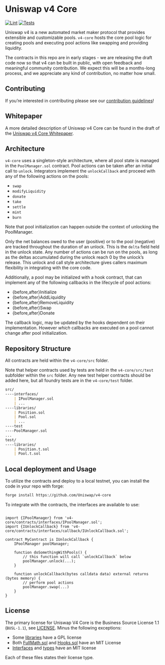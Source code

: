 
# Uniswap v4 Core

[![Lint](https://github.com/Uniswap/v4-core/actions/workflows/lint.yml/badge.svg)](https://github.com/Uniswap/v4-core/actions/workflows/lint.yml)
[![Tests](https://github.com/Uniswap/v4-core/actions/workflows/tests-merge.yml/badge.svg)](https://github.com/Uniswap/v4-core/actions/workflows/tests-merge.yml)

Uniswap v4 is a new automated market maker protocol that provides extensible and customizable pools. `v4-core` hosts the core pool logic for creating pools and executing pool actions like swapping and providing liquidity.

The contracts in this repo are in early stages - we are releasing the draft code now so that v4 can be built in public, with open feedback and meaningful community contribution. We expect this will be a months-long process, and we appreciate any kind of contribution, no matter how small.

## Contributing

If you’re interested in contributing please see our [contribution guidelines](./CONTRIBUTING.md)!

## Whitepaper

A more detailed description of Uniswap v4 Core can be found in the draft of the [Uniswap v4 Core Whitepaper](./docs/whitepaper-v4.pdf).

## Architecture

`v4-core` uses a singleton-style architecture, where all pool state is managed in the `PoolManager.sol` contract. Pool actions can be taken after an initial call to `unlock`. Integrators implement the `unlockCallback` and proceed with any of the following actions on the pools:

- `swap`
- `modifyLiquidity`
- `donate`
- `take`
- `settle`
- `mint`
- `burn`

Note that pool initialization can happen outside the context of unlocking the PoolManager.

Only the net balances owed to the user (positive) or to the pool (negative) are tracked throughout the duration of an unlock. This is the `delta` field held in the unlock state. Any number of actions can be run on the pools, as long as the deltas accumulated during the unlock reach 0 by the unlock’s release. This unlock and call style architecture gives callers maximum flexibility in integrating with the core code.

Additionally, a pool may be initialized with a hook contract, that can implement any of the following callbacks in the lifecycle of pool actions:

- {before,after}Initialize
- {before,after}AddLiquidity
- {before,after}RemoveLiquidity
- {before,after}Swap
- {before,after}Donate

The callback logic, may be updated by the hooks dependent on their implementation. However _which_ callbacks are executed on a pool cannot change after pool initialization.

## Repository Structure

All contracts are held within the `v4-core/src` folder.

Note that helper contracts used by tests are held in the `v4-core/src/test` subfolder within the `src` folder. Any new test helper contracts should be added here, but all foundry tests are in the `v4-core/test` folder.

```markdown
src/
----interfaces/
    | IPoolManager.sol
    | ...
----libraries/
    | Position.sol
    | Pool.sol
    | ...
----test
----PoolManager.sol
...
test/
----libraries/
    | Position.t.sol
    | Pool.t.sol
```

## Local deployment and Usage

To utilize the contracts and deploy to a local testnet, you can install the code in your repo with forge:

```markdown
forge install https://github.com/Uniswap/v4-core
```

To integrate with the contracts, the interfaces are available to use:

```solidity

import {IPoolManager} from 'v4-core/contracts/interfaces/IPoolManager.sol';
import {IUnlockCallback} from 'v4-core/contracts/interfaces/callback/IUnlockCallback.sol';

contract MyContract is IUnlockCallback {
    IPoolManager poolManager;

    function doSomethingWithPools() {
        // this function will call `unlockCallback` below
        poolManager.unlock(...);
    }

    function unlockCallback(bytes calldata data) external returns (bytes memory) {
        // perform pool actions
        poolManager.swap(...)
    }
}

```

## License

The primary license for Uniswap V4 Core is the Business Source License 1.1 (`BUSL-1.1`), see [LICENSE](https://github.com/Uniswap/v4-core/blob/main/LICENSE). Minus the following exceptions:

- Some [libraries](./src/libraries) have a GPL license
- Both [FullMath.sol](./src/libraries/FullMath.sol) and [Hooks.sol](./src/libraries/Hooks.sol) have an MIT License
- [Interfaces](./src/interfaces) and [types](./src/types/) have an MIT license

Each of these files states their license type.
